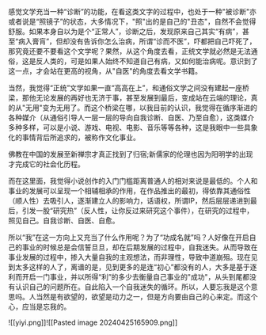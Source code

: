 感觉文学充当一种“诊断”的功能，在看这类文字的过程中，也处于一种"被诊断"亦或者说是“照镜子”的状态，大多情况下，"照"出的是自己的"丑态"，自然不会觉得舒服。如果本身自以为是个“正常人”，诊断之后，发现原来自己其实“有病”，甚至“病入膏肓”，但却没有告诉你怎么治病，所谓“诊而不医”，吓都把自己吓死了，那究竟还要不要看这个文学呢？果然，从这个角度去看，正统文学就必然是无法通俗，这是反人类的，可是如果人始终不知道自己有病，又如何能治病呢。意识到了这一点，才会站在更高的视角，从"自医"的角度去看文学书籍。

当然，我觉得“正统”文学如果一直“高高在上”，和通俗文学之间没有建起一座桥梁，那他无论发展的再好也无济于事，甚至发展到最后，变成站在云端的理论，真的从"无用"变为无用了。而这个桥梁在哪，以我目前的认识，我觉得在循序渐进的各种媒介（从通俗引导人一层一层的导向自我诊断、自医、乃至自愈），这类媒介多种多样，可以是小说、游戏、电视、电影、音乐等等各种，这是我眼中一些具象化的事情背后所追求的，被称作文化事业。

佛教在中国的发展至新禅宗才真正找到了归宿;新儒家的伦理也因为阳明学的出现才完成它的社会化历程。

而在这里面，我觉得小说创作的入门门槛距离普通人的相对来说是最低的。个人和事业的发展可以呈现一个相辅相承的作用，在作品推出的最初，得依靠其通俗性（顺人性）去吸引人，逐渐建立人的影响力，话语权，所谓IP，然后层层递进到最后，引发一股“研究热”（反人性，让你反过来研究这个事件），在研究的过程中，照见自己。自我诊断、自医、自愈。

所以“我”在这一方向上又充当了什么作用呢？为了“功成名就”吗？人好像在开启自己的事业的时候总是会信誓旦旦，却在后期发展的过程中，自我迷失。从而导致在事业发展的过程中，掺入大量自我的主观想法，而非理性，导致中道崩殂。现在见到太多这样的人了，离谱的是，见到更多的是连“初心”都没有的人，大多是基于逐利而开启一门事业，并以所得“利”的多少去衡量自己事业的"成功"，从头到尾都没有认识自己的问题所在。自此陷入一个自我迷失的循环。所以，人要忘我是这个意思吗。人当然是有欲望的，欲望是动力之一，但是方向要由自己的心来定。而这个心，应当是忘我的。

![[yiyi.png]]![[Pasted image 20240425165909.png]]